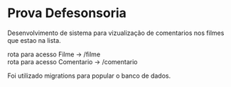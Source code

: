 # Prova Defesonsoria

Desenvolvimento de sistema para vizualização de comentarios 
nos filmes que estao na lista.

rota para acesso Filme -> /filme <br>
rota para acesso Comentario -> /comentario

Foi utilizado migrations para popular o banco de dados.
